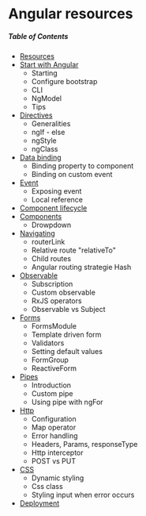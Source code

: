 # Angular resources

##### Table of Contents  
* [Resources](https://github.com/gsoulie/ionic2-resources/blob/master/ionic-resources.md)    
* [Start with Angular](https://github.com/gsoulie/angular-resources/blob/master/angular-starting.md)    
  * Starting        
  * Configure bootstrap    
  * CLI    
  * NgModel    
  * Tips      
* [Directives](https://github.com/gsoulie/angular-resources/blob/master/angular-directive.md)     
  * Generalities    
  * ngIf - else    
  * ngStyle     
  * ngClass     
* [Data binding](https://github.com/gsoulie/angular-resources/blob/master/angular-data-binding.md)        
  * Binding property to component    
  * Binding on custom event    
* [Event](https://github.com/gsoulie/angular-resources/blob/master/angular-event.md)        
  * Exposing event      
  * Local reference     
* [Component lifecycle](https://github.com/gsoulie/angular-resources/blob/master/angular-component-lifecycle.md)        
* [Components](https://github.com/gsoulie/angular-resources/blob/master/angular-component.md)        
  * Drowpdown
* [Navigating](https://github.com/gsoulie/angular-resources/blob/master/angular-navigation.md)        
  * routerLink    
  * Relative route "relativeTo"      
  * Child routes     
  * Angular routing strategie Hash    
* [Observable](https://github.com/gsoulie/angular-resources/blob/master/angular-observable.md)        
  * Subscription     
  * Custom observable    
  * RxJS operators    
  * Observable vs Subject    
* [Forms](https://github.com/gsoulie/angular-resources/blob/master/angular-forms.md)        
  * FormsModule    
  * Template driven form    
  * Validators    
  * Setting default values    
  * FormGroup    
  * ReactiveForm    
* [Pipes](https://github.com/gsoulie/angular-resources/blob/master/angular-pipe.md)        
  * Introduction    
  * Custom pipe    
  * Using pipe with ngFor    
* [Http](https://github.com/gsoulie/angular-resources/blob/master/angular-http.md)        
  * Configuration     
  * Map operator    
  * Error handling    
  * Headers, Params, responseType    
  * Http interceptor    
  * POST vs PUT     
* [CSS](https://github.com/gsoulie/angular-resources/blob/master/angular-css.md)    
  * Dynamic styling    
  * Css class    
  * Styling input when error occurs    
* [Deployment](https://github.com/gsoulie/angular-resources/blob/master/angular-deployment.md)        

